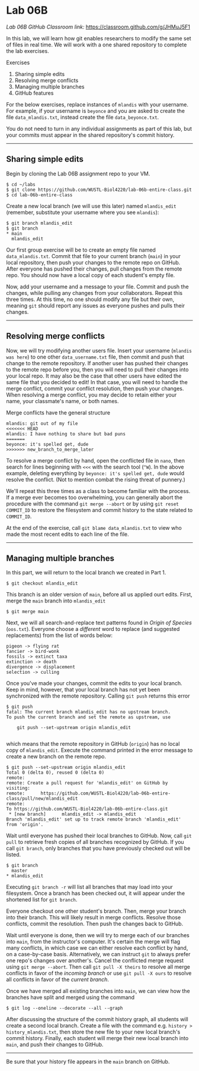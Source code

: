 # Lab 06B

*Lab 06B GitHub Classroom link:* https://classroom.github.com/g/JHMuJ5F1

In this lab, we will learn how git enables researchers to modify the same set of files in real time. We will work with a one shared repository to complete the lab exercises. 

Exercises
1. Sharing simple edits
2. Resolving merge conflicts
3. Managing multiple branches
4. GitHub features

For the below exercises, replace instances of `mlandis` with your username. For example, if your username is `beyonce` and you are asked to create the file `data_mlandis.txt`, instead create the file `data_beyonce.txt`.

You do not need to turn in any individual assignments as part of this lab, but your commits must appear in the shared repository's commit history.

---

## Sharing simple edits


Begin by cloning the Lab 06B assignment repo to your VM.

```console
$ cd ~/labs
$ git clone https://github.com/WUSTL-Biol4220/lab-06b-entire-class.git
$ cd lab-06b-entire-class
```

Create a new local branch (we will use this later) named `mlandis_edit` (remember, substitute your username where you see `mlandis`):
```console
$ git branch mlandis_edit
$ git branch
* main
  mlandis_edit
```

Our first group exercise will be to create an empty file named `data_mlandis.txt`. Commit that file to your current branch (`main`) in your local repository, then push your changes to the remote repo on GitHub. After everyone has pushed their changes, pull changes from the remote repo. You should now have a local copy of each student's empty file. 

Now, add your username and a message to your file. Commit and push the changes, while pulling any changes from your collaborators. Repeat this three times. At this time, no one should modify any file but their own, meaning `git` should report any issues as everyone pushes and pulls their changes.

---

## Resolving merge conflicts

Now, we will try modifying another users file. Insert your username (`mlandis was here`) to one other `data_username.txt` file, then commit and push that change to the remote repository. If another user has pushed their changes to the remote repo before you, then you will need to pull their changes into your local repo. It may also be the case that other users have edited the same file that you decided to edit! In that case, you will need to handle the merge conflict, commit your conflict resolution, then push your changes. When resolving a merge conflict, you may decide to retain either your name, your classmate's name, or both names.

Merge conflicts have the general structure
```
mlandis: git out of my file
<<<<<<< HEAD
mlandis: I have nothing to share but bad puns
=======
beyonce: it's spelled get, dude
>>>>>>> new_branch_to_merge_later
```
To resolve a merge conflict by hand, open the conflicted file in `nano`, then search for lines beginning with `<<<` with the search tool (`^W`). In the above example, deleting everything by `beyonce: it's spelled get, dude` would resolve the conflict. (Not to mention combat the rising threat of punnery.)

We'll repeat this three times as a class to become familiar with the process. If a merge ever becomes too overwhelming, you can generally abort the procedure with the command `git merge --abort` or by using `git reset COMMIT_ID` to restore the filesystem and commit history to the state related to `COMMIT_ID`.

At the end of the exercise, call `git blame data_mlandis.txt` to view who made the most recent edits to each line of the file.

---

## Managing multiple branches

In this part, we will return to the local branch we created in Part 1.

```console
$ git checkout mlandis_edit
```

This branch is an older version of `main`, before all us applied ourt edits. First, merge the `main` branch into `mlandis_edit`

```console
$ git merge main
```

Next, we will all search-and-replace text patterns found in *Origin of Species* (`oos.txt`). Everyone choose a *different* word to replace (and suggested replacements) from the list of words below:
```
pigeon -> flying rat
fancier -> bird-wonk
fossils -> extinct taxa
extinction -> death
divergence -> displacement
selection -> culling                                                                                                                                                                                                                                                                                                                                                                                                                                                                                                           
```

Once you've made your changes, commit the edits to your local branch. Keep in mind, however, that your local branch has not yet been synchronized with the remote repository. Calling `git push` returns this error
```console
$ git push
fatal: The current branch mlandis_edit has no upstream branch.
To push the current branch and set the remote as upstream, use

    git push --set-upstream origin mlandis_edit
    
```

which means that the remote repository in GitHub (`origin`) has no local copy of `mlandis_edit`. Execute the command printed in the error message to create a new branch on the remote repo.

```console
$ git push --set-upstream origin mlandis_edit
Total 0 (delta 0), reused 0 (delta 0)
remote:
remote: Create a pull request for 'mlandis_edit' on GitHub by visiting:
remote:      https://github.com/WUSTL-Biol4220/lab-06b-entire-class/pull/new/mlandis_edit
remote:
To https://github.com/WUSTL-Biol4220/lab-06b-entire-class.git
 * [new branch]      mlandis_edit -> mlandis_edit
Branch 'mlandis_edit' set up to track remote branch 'mlandis_edit' from 'origin'.
```

Wait until everyone has pushed their local branches to GitHub. Now, call `git pull` to retrieve fresh copies of all branches recognized by GitHub. If you call `git branch`, only branches that you have previously checked out will be listed.

```console
$ git branch
  master
* mlandis_edit
```

Executing `git branch -r` will list all branches that may load into your filesystem. Once a branch has been checked out, it will appear under the shortened list for `git branch`.

Everyone checkout one other student's branch. Then, merge your branch into their branch. This will likely result in merge conflicts. Resolve those conflicts, commit the resolution. Then push the changes back to GitHub.

Wait until everyone is done, then we will try to merge each of our branches into `main`, from the instructor's computer. It's certain the merge will flag many conflicts, in which case we can either resolve each conflict by hand, on a case-by-case basis. Alternatively, we can instruct `git` to always prefer one repo's changes over another's. Cancel the conflicted merge request using `git merge --abort`. Then call `git pull -X theirs` to resolve all merge conflicts in favor of the *incoming branch* or use `git pull -X ours` to resolve all conflicts in favor of the *current branch*.

Once we have merged all existing branches into `main`, we can view how the branches have split and merged using the command
```console
$ git log --oneline --decorate --all --graph
```

After discussing the structure of the commit history graph, all students will create a second local branch. Create a file with the command e.g. `history > history_mlandis.txt`, then store the new file to your new local branch's commit history. Finally, each student will merge their new local branch into `main`, and push their changes to GitHub.

---

Be sure that your history file appears in the `main` branch on GitHub.
